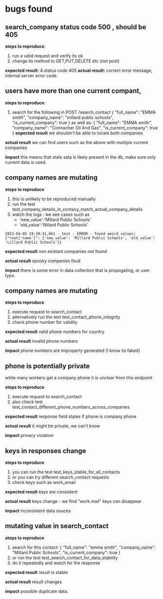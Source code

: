 # bugs found

## search_company status code 500 , should be 405
**steps to reproduce**: 
1. run a valid request and verify its ok
2. change its method to GET,PUT,DELETE etc (not post)

**expected result:**
4.status code 405
**actual result:**
correct error message, internal server error code. 


## users have more than one current compant,
**steps to reproduce**:
1. search for the following in POST /search_contact
    { 
        "full_name": "EMMA smith", 
        "company_name": "millard public schools",
        "is_current_company": true 
    }
    as well as:
    { 
        "full_name": "EMMA smith", 
        "company_name": "Connacher Oil And Gas",
        "is_current_company": true 
    }
**expected result** 
we shouldn't be able to locate both companies

**actual result**
we can find users such as the above with multiple current companies

**impact**
this means that stale sata is likely present in the db, make sure only current data is used.

## company names are mutating
**steps to reproduce**
1. this is unlikely to be reproduced manually
2. run the test test_company_details_in_contacy_match_actual_company_details
3. watch the logs : we see cases such as 
    - 'new_value':'Millard Public Schools'
    - 'old_value':'Nillard Public Schools'
```
2023-04-05 19:39:31,661 - test - ERROR - found weird values: {"root['name']": {'new_value': 'Millard Public Schools', 'old_value': 'Lillard Public Schools'}}
```
**expected result**
non existant companies not found

**actual result**
spooky companies foud

**impact**
there is some error in data collection that is propogating, or user typo. 



## company names are mutating
**steps to reproduce**
1. execute request to search_contact
2. alternatively run the test test_contact_phone_integrity
3. check phone number for validity

**expected result**
valid phone numbers for country

**actual result**
invalid phone numbers

**impact**
phone numbers are improperly generated
(I know its faked)

## phone is potentially private
while many workers get a company phone it is unclear from this endpoint

**steps to reproduce**
1. execute request to search_contact
2. also check test test_contact_different_phone_numbers_across_companies

**expected result**
response field states if phone is company phone

**actual result**
it might be private, we can't know

**impact**
privacy violation 


## keys in responses change
**steps to reproduce**
1. you can run the test test_keys_stable_for_all_contacts
2. or you can try different search_contact requests
3. check keys such as work_email 

**expected result**
keys are consistent

**actual result**
keys change - we find "work mail" 
keys can disappear

**impact**
inconsistent data souces


## mutating value in search_contact
**steps to reproduce**
1. search for this contact:
    { 
    "full_name": "emma smith", 
    "company_name": "Millard Public Schools", 
    "is_current_company": true 
    }
2. or run the test test_search_contact_for_data_stability
3. do it repeatedly and watch for the response

**expected result**
result is stable

**actual result** 
result changes 

**impact**
possible duplicate data.

